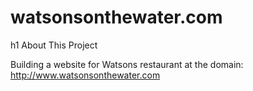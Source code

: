 # watsonsonthewater.com
h1 About This Project

Building a website for Watsons restaurant at the domain:
http://www.watsonsonthewater.com
